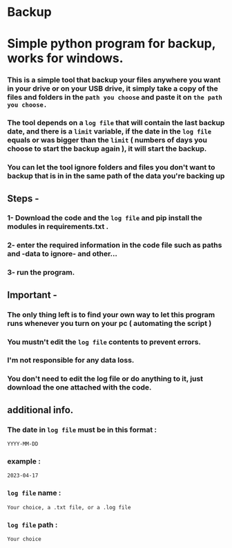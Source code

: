 # Backup

# Simple python program for backup, works for windows.

### This is a simple tool that backup your files anywhere you want in your drive or on your USB drive, it simply take a copy of the files and folders in the `path you choose` and paste it on `the path you choose.`

### The tool depends on a `log file` that will contain the last backup date, and there is a `limit` variable, if the date in the `log file` equals or was bigger than the `limit` ( numbers of days you choose to start the backup again ), it will start the backup.

### You can let the tool ignore folders and files you don't want to backup that is in in the same path of the data you're backing up

## Steps -

### 1- Download the code and the `log file` and pip install the modules in requirements.txt .
### 2- enter the required information in the code file such as paths and -data to ignore- and other...
### 3- run the program.


## Important -

### The only thing left is to find your own way to let this program runs whenever you turn on your pc ( automating the script )

### You mustn't edit the `log file` contents to prevent errors.

### I'm not responsible for any data loss.

### You don't need to edit the log file or do anything to it, just download the one attached with the code.

## additional info.

### The date in `log file` must be in this format :

 `YYYY-MM-DD`

### example :

 `2023-04-17`

### `log file` name :

`Your choice, a .txt file, or a .log file`

### `log file` path :

`Your choice`

